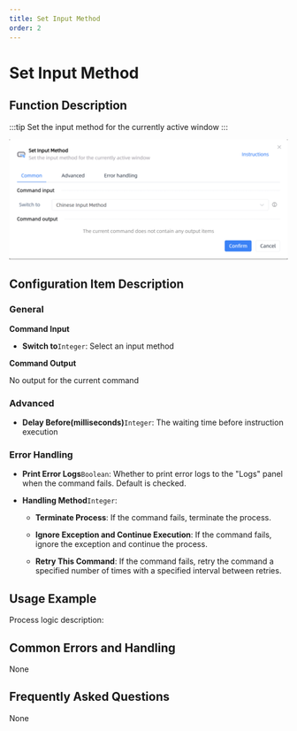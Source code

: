 ```yaml
---
title: Set Input Method
order: 2
---
```


# Set Input Method

## Function Description

:::tip 
Set the input method for the currently active window
:::

![Set Input Method](../../../assets/Set%20Input%20Method_command.png)

## Configuration Item Description

### General

**Command Input**

- **Switch to**`Integer`: Select an input method


**Command Output**

No output for the current command

### Advanced

- **Delay Before(milliseconds)**`Integer`: The waiting time before instruction execution

### Error Handling

- **Print Error Logs**`Boolean`: Whether to print error logs to the "Logs" panel when the command fails. Default is checked. 

- **Handling Method**`Integer`:

    - **Terminate Process**: If the command fails, terminate the process.

    - **Ignore Exception and Continue Execution**: If the command fails, ignore the exception and continue the process.

    - **Retry This Command**: If the command fails, retry the command a specified number of times with a specified interval between retries.

## Usage Example

Process logic description:

## Common Errors and Handling

None

## Frequently Asked Questions

None


